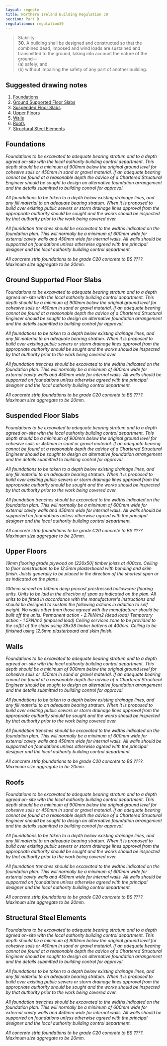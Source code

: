 ```yaml
---
layout: regnote
title: Northern Ireland Building Regulation 30
section: Part D
regulationno: regulation30
---
```


>Stability  
>**30.**  A building shall be designed and constructed so that the combined dead, imposed and wind loads are sustained and transmitted to the ground, taking into account the nature of the ground—  
>(a) safely; and  
>(b) without impairing the safety of any part of another building.  
>

## Suggested drawing notes

1. [Foundations](#foundations)
2. [Ground Supported Floor Slabs](#groundsupp)
3. [Suspended Floor Slabs](#suspended)
4. [Upper Floors](#upperfloor)
5. [Walls](#walls)
6. [Roofs](#roofs)
7. [Structural Steel Elements](#structural)

## <a name="foundations"></a>Foundations

<p><div class="callout panel text-center"><em>Foundations to be excavated to adequate bearing stratum and to a depth agreed on-site with the local authority building control department. This depth should be a minimum of 900mm below the original ground level for cohesive soils or 450mm in sand or gravel material. If an adequate bearing cannot be found at a reasonable depth the advice of a Chartered Structural Engineer should be sought to design an alternative foundation arrangement and the details submitted to building control for approval.</em></div></p>

<p><div class="callout panel text-center"><em>All foundations to be taken to a depth below existing drainage lines, and any fill material to an adequate bearing stratum. When it is proposed to build over existing public sewers or storm drainage lines approval from the appropriate authority should be sought and the works should be inspected by that authority prior to the work being covered over.</em></div></p>

<p><div class="callout panel text-center"><em>All foundation trenches should be excavated to the widths indicated on the foundation plan. This will normally be a minimum of 600mm wide for external cavity walls and 450mm wide for internal walls. All walls should be supported on foundations unless otherwise agreed with the principal designer and the local authority building control department.</em></div></p>

<p><div class="callout panel text-center"><em>All concrete strip foundations to be grade C20 concrete to BS ????. Maximum size aggregate to be 20mm.</em></div></p>






## <a name="groundsupp"></a>Ground Supported Floor Slabs

<p><div class="callout panel text-center"><em>Foundations to be excavated to adequate bearing stratum and to a depth agreed on-site with the local authority building control department. This depth should be a minimum of 900mm below the original ground level for cohesive soils or 450mm in sand or gravel material. If an adequate bearing cannot be found at a reasonable depth the advice of a Chartered Structural Engineer should be sought to design an alternative foundation arrangement and the details submitted to building control for approval.</em></div></p>

<p><div class="callout panel text-center"><em>All foundations to be taken to a depth below existing drainage lines, and any fill material to an adequate bearing stratum. When it is proposed to build over existing public sewers or storm drainage lines approval from the appropriate authority should be sought and the works should be inspected by that authority prior to the work being covered over.</em></div></p>

<p><div class="callout panel text-center"><em>All foundation trenches should be excavated to the widths indicated on the foundation plan. This will normally be a minimum of 600mm wide for external cavity walls and 450mm wide for internal walls. All walls should be supported on foundations unless otherwise agreed with the principal designer and the local authority building control department.</em></div></p>

<p><div class="callout panel text-center"><em>All concrete strip foundations to be grade C20 concrete to BS ????. Maximum size aggregate to be 20mm.</em></div></p>





## <a name="suspended"></a>Suspended Floor Slabs

<p><div class="callout panel text-center"><em>Foundations to be excavated to adequate bearing stratum and to a depth agreed on-site with the local authority building control department. This depth should be a minimum of 900mm below the original ground level for cohesive soils or 450mm in sand or gravel material. If an adequate bearing cannot be found at a reasonable depth the advice of a Chartered Structural Engineer should be sought to design an alternative foundation arrangement and the details submitted to building control for approval.</em></div></p>

<p><div class="callout panel text-center"><em>All foundations to be taken to a depth below existing drainage lines, and any fill material to an adequate bearing stratum. When it is proposed to build over existing public sewers or storm drainage lines approval from the appropriate authority should be sought and the works should be inspected by that authority prior to the work being covered over.</em></div></p>

<p><div class="callout panel text-center"><em>All foundation trenches should be excavated to the widths indicated on the foundation plan. This will normally be a minimum of 600mm wide for external cavity walls and 450mm wide for internal walls. All walls should be supported on foundations unless otherwise agreed with the principal designer and the local authority building control department.</em></div></p>

<p><div class="callout panel text-center"><em>All concrete strip foundations to be grade C20 concrete to BS ????. Maximum size aggregate to be 20mm.</em></div></p>





## <a name="upperfloor"></a>Upper Floors

<p><div class="callout panel text-center"><em>19mm flooring grade plywood on [220x50] timber joists at 400crs. Ceiling to floor construction to be 12.5mm plasterboard with bonding and skim finish. Joists generally to be placed in the direction of the shortest span or as indicated on the plans.</em></div></p>

<p><div class="callout panel text-center"><em>100mm screed on 150mm deep precast prestressed hollowcore flooring units. Units to be laid in the direction of span as indicated on the plan. All units to be fitted in accordance with the manufacturer's instructions and should be designed to sustain the following actions in addition to self weight. No walls other than those agreed with the manufacturer should be built off the units.
Permanent action - 2.7kN/m2 (dead load)
Temporary action - 1.5kN/m2 (imposed load)
Ceiling services zone to be provided to the soffit of the slabs using 38x38 timber battens at 400crs. Ceiling to be finished using 12.5mm plasterboard and skim finish.</em></div></p>








## <a name="walls"></a>Walls

<p><div class="callout panel text-center"><em>Foundations to be excavated to adequate bearing stratum and to a depth agreed on-site with the local authority building control department. This depth should be a minimum of 900mm below the original ground level for cohesive soils or 450mm in sand or gravel material. If an adequate bearing cannot be found at a reasonable depth the advice of a Chartered Structural Engineer should be sought to design an alternative foundation arrangement and the details submitted to building control for approval.</em></div></p>

<p><div class="callout panel text-center"><em>All foundations to be taken to a depth below existing drainage lines, and any fill material to an adequate bearing stratum. When it is proposed to build over existing public sewers or storm drainage lines approval from the appropriate authority should be sought and the works should be inspected by that authority prior to the work being covered over.</em></div></p>

<p><div class="callout panel text-center"><em>All foundation trenches should be excavated to the widths indicated on the foundation plan. This will normally be a minimum of 600mm wide for external cavity walls and 450mm wide for internal walls. All walls should be supported on foundations unless otherwise agreed with the principal designer and the local authority building control department.</em></div></p>

<p><div class="callout panel text-center"><em>All concrete strip foundations to be grade C20 concrete to BS ????. Maximum size aggregate to be 20mm.</em></div></p>







## <a name="roofs"></a>Roofs

<p><div class="callout panel text-center"><em>Foundations to be excavated to adequate bearing stratum and to a depth agreed on-site with the local authority building control department. This depth should be a minimum of 900mm below the original ground level for cohesive soils or 450mm in sand or gravel material. If an adequate bearing cannot be found at a reasonable depth the advice of a Chartered Structural Engineer should be sought to design an alternative foundation arrangement and the details submitted to building control for approval.</em></div></p>

<p><div class="callout panel text-center"><em>All foundations to be taken to a depth below existing drainage lines, and any fill material to an adequate bearing stratum. When it is proposed to build over existing public sewers or storm drainage lines approval from the appropriate authority should be sought and the works should be inspected by that authority prior to the work being covered over.</em></div></p>

<p><div class="callout panel text-center"><em>All foundation trenches should be excavated to the widths indicated on the foundation plan. This will normally be a minimum of 600mm wide for external cavity walls and 450mm wide for internal walls. All walls should be supported on foundations unless otherwise agreed with the principal designer and the local authority building control department.</em></div></p>

<p><div class="callout panel text-center"><em>All concrete strip foundations to be grade C20 concrete to BS ????. Maximum size aggregate to be 20mm.</em></div></p>




## <a name="structural"></a>Structural Steel Elements

<p><div class="callout panel text-center"><em>Foundations to be excavated to adequate bearing stratum and to a depth agreed on-site with the local authority building control department. This depth should be a minimum of 900mm below the original ground level for cohesive soils or 450mm in sand or gravel material. If an adequate bearing cannot be found at a reasonable depth the advice of a Chartered Structural Engineer should be sought to design an alternative foundation arrangement and the details submitted to building control for approval.</em></div></p>

<p><div class="callout panel text-center"><em>All foundations to be taken to a depth below existing drainage lines, and any fill material to an adequate bearing stratum. When it is proposed to build over existing public sewers or storm drainage lines approval from the appropriate authority should be sought and the works should be inspected by that authority prior to the work being covered over.</em></div></p>

<p><div class="callout panel text-center"><em>All foundation trenches should be excavated to the widths indicated on the foundation plan. This will normally be a minimum of 600mm wide for external cavity walls and 450mm wide for internal walls. All walls should be supported on foundations unless otherwise agreed with the principal designer and the local authority building control department.</em></div></p>

<p><div class="callout panel text-center"><em>All concrete strip foundations to be grade C20 concrete to BS ????. Maximum size aggregate to be 20mm.</em></div></p>